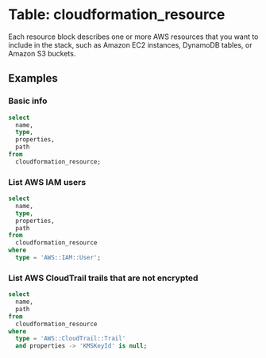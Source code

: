 # Table: cloudformation_resource

Each resource block describes one or more AWS resources that you want to include in the stack, such as Amazon EC2 instances, DynamoDB tables, or Amazon S3 buckets.

## Examples

### Basic info

```sql
select
  name,
  type,
  properties,
  path
from
  cloudformation_resource;
```

### List AWS IAM users

```sql
select
  name,
  type,
  properties,
  path
from
  cloudformation_resource
where
  type = 'AWS::IAM::User';
```

### List AWS CloudTrail trails that are not encrypted

```sql
select
  name,
  path
from
  cloudformation_resource
where
  type = 'AWS::CloudTrail::Trail'
  and properties -> 'KMSKeyId' is null;
```
